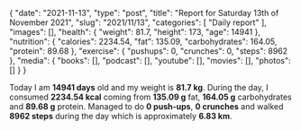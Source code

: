 {
    "date": "2021-11-13",
    "type": "post",
    "title": "Report for Saturday 13th of November 2021",
    "slug": "2021\/11\/13",
    "categories": [
        "Daily report"
    ],
    "images": [],
    "health": {
        "weight": 81.7,
        "height": 173,
        "age": 14941
    },
    "nutrition": {
        "calories": 2234.54,
        "fat": 135.09,
        "carbohydrates": 164.05,
        "protein": 89.68
    },
    "exercise": {
        "pushups": 0,
        "crunches": 0,
        "steps": 8962
    },
    "media": {
        "books": [],
        "podcast": [],
        "youtube": [],
        "movies": [],
        "photos": []
    }
}

Today I am <strong>14941 days</strong> old and my weight is <strong>81.7 kg</strong>. During the day, I consumed <strong>2234.54 kcal</strong> coming from <strong>135.09 g</strong> fat, <strong>164.05 g</strong> carbohydrates and <strong>89.68 g</strong> protein. Managed to do <strong>0 push-ups</strong>, <strong>0 crunches</strong> and walked <strong>8962 steps</strong> during the day which is approximately <strong>6.83 km</strong>.